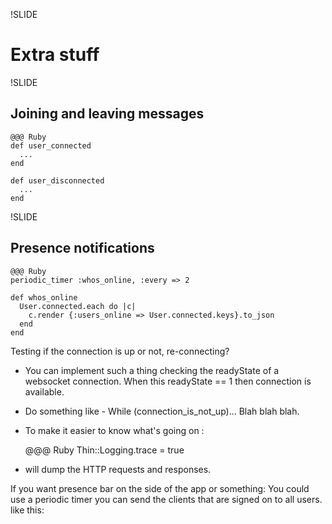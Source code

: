 !SLIDE

# Extra stuff

!SLIDE

## Joining and leaving messages

    @@@ Ruby
    def user_connected
      ...
    end

    def user_disconnected
      ...
    end

!SLIDE

## Presence notifications

    @@@ Ruby
    periodic_timer :whos_online, :every => 2

    def whos_online
      User.connected.each do |c|
        c.render {:users_online => User.connected.keys}.to_json
      end
    end

Testing if the connection is up or not, re-connecting?
- You can implement such a thing checking the readyState of a websocket connection. When this readyState == 1 then connection is available.
- Do something like - While (connection_is_not_up)... Blah blah blah.


- To make it easier to know what's going on :

    @@@ Ruby
    Thin::Logging.trace = true

- will dump the HTTP requests and responses.

If you want presence bar on the side of the app or something:
You could use a periodic timer you can send the clients that are signed on to all users.
like this: